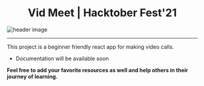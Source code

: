 <h1 style="text-align: center">Vid Meet | Hacktober Fest'21</h1>
<img style="text-align: center" src="./assets/header1.svg" alt="header image">
<hr/>

This project is a beginner friendly react app for making video calls.

* Documentation will be available soon

**Feel free to add your favorite resources as well and help others in their journey of learning.**

